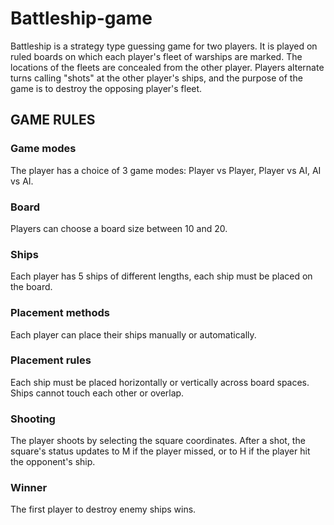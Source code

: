 # Battleship-game
Battleship is a strategy type guessing game for two players. It is played on ruled boards on which each player's fleet of warships are marked. The locations of the fleets are concealed from the other player. Players alternate turns calling "shots" at the other player's ships, and the purpose of the game is to destroy the opposing player's fleet.

## GAME RULES 
### Game modes
The player has a choice of 3 game modes: Player vs Player, Player vs AI, AI vs AI.
### Board
Players can choose a board size between 10 and 20.
### Ships
Each player has 5 ships of different lengths, each ship must be placed on the board.
### Placement methods
Each player can place their ships manually or automatically.
### Placement rules 
Each ship must be placed horizontally or vertically across board spaces. Ships cannot touch each other or overlap.
### Shooting 
The player shoots by selecting the square coordinates. After a shot, the square's status updates to M if the player missed, or to H if the player hit the opponent's ship.
### Winner
The first player to destroy enemy ships wins.
